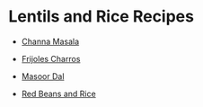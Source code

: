 # Lentils and Rice Recipes

- [Channa Masala](./ChannaMasala.md)

- [Frijoles Charros](./frijolesCharros.md)

- [Masoor Dal](./NYTMasoorDal.md)

- [Red Beans and Rice](./redBeansAndRice.md)